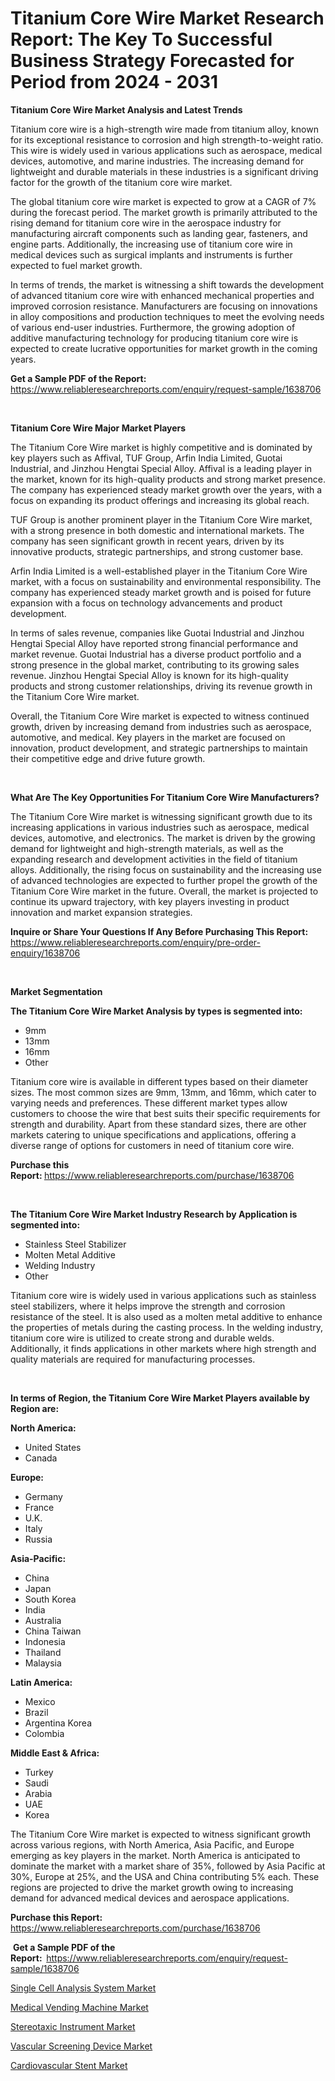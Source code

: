 <p><h1>Titanium Core Wire Market Research Report: The Key To Successful Business Strategy Forecasted for Period from 2024 - 2031</h1></p><p><strong>Titanium Core Wire Market Analysis and Latest Trends</strong></p>
<p><p>Titanium core wire is a high-strength wire made from titanium alloy, known for its exceptional resistance to corrosion and high strength-to-weight ratio. This wire is widely used in various applications such as aerospace, medical devices, automotive, and marine industries. The increasing demand for lightweight and durable materials in these industries is a significant driving factor for the growth of the titanium core wire market.</p><p>The global titanium core wire market is expected to grow at a CAGR of 7% during the forecast period. The market growth is primarily attributed to the rising demand for titanium core wire in the aerospace industry for manufacturing aircraft components such as landing gear, fasteners, and engine parts. Additionally, the increasing use of titanium core wire in medical devices such as surgical implants and instruments is further expected to fuel market growth.</p><p>In terms of trends, the market is witnessing a shift towards the development of advanced titanium core wire with enhanced mechanical properties and improved corrosion resistance. Manufacturers are focusing on innovations in alloy compositions and production techniques to meet the evolving needs of various end-user industries. Furthermore, the growing adoption of additive manufacturing technology for producing titanium core wire is expected to create lucrative opportunities for market growth in the coming years.</p></p>
<p><strong>Get a Sample PDF of the Report:&nbsp;</strong> <a href="https://www.reliableresearchreports.com/enquiry/request-sample/1638706">https://www.reliableresearchreports.com/enquiry/request-sample/1638706</a></p>
<p>&nbsp;</p>
<p><strong>Titanium Core Wire Major Market Players</strong></p>
<p><p>The Titanium Core Wire market is highly competitive and is dominated by key players such as Affival, TUF Group, Arfin India Limited, Guotai Industrial, and Jinzhou Hengtai Special Alloy. Affival is a leading player in the market, known for its high-quality products and strong market presence. The company has experienced steady market growth over the years, with a focus on expanding its product offerings and increasing its global reach.</p><p>TUF Group is another prominent player in the Titanium Core Wire market, with a strong presence in both domestic and international markets. The company has seen significant growth in recent years, driven by its innovative products, strategic partnerships, and strong customer base.</p><p>Arfin India Limited is a well-established player in the Titanium Core Wire market, with a focus on sustainability and environmental responsibility. The company has experienced steady market growth and is poised for future expansion with a focus on technology advancements and product development.</p><p>In terms of sales revenue, companies like Guotai Industrial and Jinzhou Hengtai Special Alloy have reported strong financial performance and market revenue. Guotai Industrial has a diverse product portfolio and a strong presence in the global market, contributing to its growing sales revenue. Jinzhou Hengtai Special Alloy is known for its high-quality products and strong customer relationships, driving its revenue growth in the Titanium Core Wire market.</p><p>Overall, the Titanium Core Wire market is expected to witness continued growth, driven by increasing demand from industries such as aerospace, automotive, and medical. Key players in the market are focused on innovation, product development, and strategic partnerships to maintain their competitive edge and drive future growth.</p></p>
<p>&nbsp;</p>
<p><strong>What Are The Key Opportunities For Titanium Core Wire Manufacturers?</strong></p>
<p><p>The Titanium Core Wire market is witnessing significant growth due to its increasing applications in various industries such as aerospace, medical devices, automotive, and electronics. The market is driven by the growing demand for lightweight and high-strength materials, as well as the expanding research and development activities in the field of titanium alloys. Additionally, the rising focus on sustainability and the increasing use of advanced technologies are expected to further propel the growth of the Titanium Core Wire market in the future. Overall, the market is projected to continue its upward trajectory, with key players investing in product innovation and market expansion strategies.</p></p>
<p><strong>Inquire or Share Your Questions If Any Before Purchasing This Report:</strong> <a href="https://www.reliableresearchreports.com/enquiry/pre-order-enquiry/1638706">https://www.reliableresearchreports.com/enquiry/pre-order-enquiry/1638706</a></p>
<p>&nbsp;</p>
<p><strong>Market Segmentation</strong></p>
<p><strong>The Titanium Core Wire Market Analysis by types is segmented into:</strong></p>
<p><ul><li>9mm</li><li>13mm</li><li>16mm</li><li>Other</li></ul></p>
<p><p>Titanium core wire is available in different types based on their diameter sizes. The most common sizes are 9mm, 13mm, and 16mm, which cater to varying needs and preferences. These different market types allow customers to choose the wire that best suits their specific requirements for strength and durability. Apart from these standard sizes, there are other markets catering to unique specifications and applications, offering a diverse range of options for customers in need of titanium core wire.</p></p>
<p><strong>Purchase this Report:&nbsp;</strong><a href="https://www.reliableresearchreports.com/purchase/1638706">https://www.reliableresearchreports.com/purchase/1638706</a></p>
<p>&nbsp;</p>
<p><strong>The Titanium Core Wire Market Industry Research by Application is segmented into:</strong></p>
<p><ul><li>Stainless Steel Stabilizer</li><li>Molten Metal Additive</li><li>Welding Industry</li><li>Other</li></ul></p>
<p><p>Titanium core wire is widely used in various applications such as stainless steel stabilizers, where it helps improve the strength and corrosion resistance of the steel. It is also used as a molten metal additive to enhance the properties of metals during the casting process. In the welding industry, titanium core wire is utilized to create strong and durable welds. Additionally, it finds applications in other markets where high strength and quality materials are required for manufacturing processes.</p></p>
<p>&nbsp;</p>
<p><strong>In terms of Region, the Titanium Core Wire Market Players available by Region are:</strong></p>
<p>
    <p> <strong> North America: </strong>
        <ul>
            <li>United States</li>
            <li>Canada</li>
        </ul>
        </p> 
    <p> <strong> Europe: </strong>
        <ul>
            <li>Germany</li>
            <li>France</li>
            <li>U.K.</li>
            <li>Italy</li>
            <li>Russia</li>
        </ul>
        </p> 
    <p> <strong> Asia-Pacific: </strong>
        <ul>
            <li>China</li>
            <li>Japan</li>
            <li>South Korea</li>
            <li>India</li>
            <li>Australia</li>
            <li>China Taiwan</li>
            <li>Indonesia</li>
            <li>Thailand</li>
            <li>Malaysia</li>
        </ul>
        </p> 
    <p> <strong> Latin America: </strong>
        <ul>
            <li>Mexico</li>
            <li>Brazil</li>
            <li>Argentina Korea</li>
            <li>Colombia</li>
        </ul>
        </p> 
    <p> <strong> Middle East & Africa: </strong>
        <ul>
            <li>Turkey</li>
            <li>Saudi</li>
            <li>Arabia</li>
            <li>UAE</li>
            <li>Korea</li>
        </ul>
    </p>
    </p>
<p><p>The Titanium Core Wire market is expected to witness significant growth across various regions, with North America, Asia Pacific, and Europe emerging as key players in the market. North America is anticipated to dominate the market with a market share of 35%, followed by Asia Pacific at 30%, Europe at 25%, and the USA and China contributing 5% each. These regions are projected to drive the market growth owing to increasing demand for advanced medical devices and aerospace applications.</p></p>
<p><strong>Purchase this Report: </strong><a href="https://www.reliableresearchreports.com/purchase/1638706">https://www.reliableresearchreports.com/purchase/1638706</a></p>
<p>&nbsp;<strong>Get a Sample PDF of the Report:&nbsp;&nbsp;</strong><a href="https://www.reliableresearchreports.com/enquiry/request-sample/1638706">https://www.reliableresearchreports.com/enquiry/request-sample/1638706</a></p>
<p><strong></strong></p>
<p><p><a href="https://medium.com/p/e255cb45a6d6/edit">Single Cell Analysis System Market</a></p><p><a href="https://medium.com/@arelystamm545/medical-vending-machine-market-analysis-its-cagr-market-segmentation-and-global-industry-overview-e9b17f07b197">Medical Vending Machine Market</a></p><p><a href="https://medium.com/@chiragreportprime3/stereotaxic-instrument-market-size-cagr-trends-2024-2030-09075489b9a3">Stereotaxic Instrument Market</a></p><p><a href="https://medium.com/@arelystamm545/vascular-screening-device-market-furnishes-information-on-market-share-market-trends-and-market-c0c243f94706">Vascular Screening Device Market</a></p><p><a href="https://medium.com/@chiragreportprime3/cardiovascular-stent-market-outlook-industry-overview-and-forecast-2024-to-2031-ee4475ae3626">Cardiovascular Stent Market</a></p></p>
